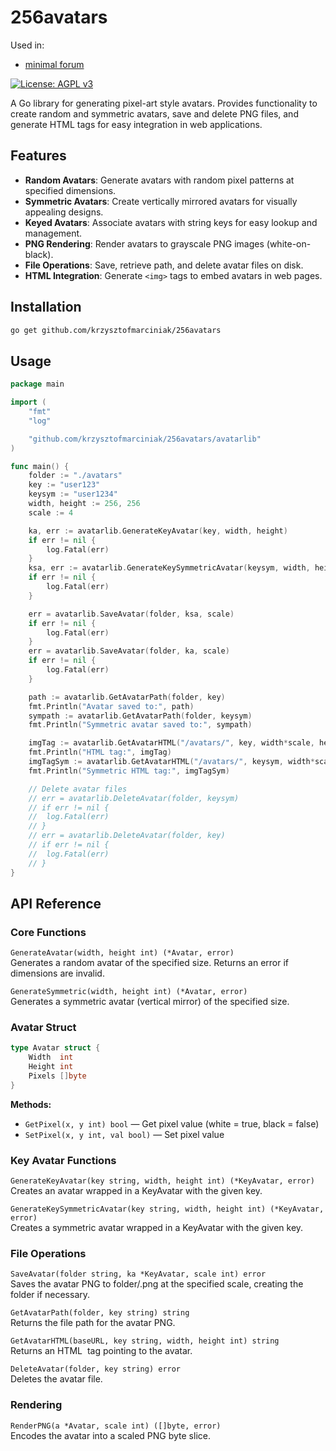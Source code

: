 # 256avatars

Used in:  
* [minimal forum](https://github.com/KrzysztofMarciniak/minimal-forum)

[![License: AGPL v3](https://img.shields.io/badge/License-AGPL_v3-blue.svg)](https://www.gnu.org/licenses/agpl-3.0.html)

A Go library for generating pixel-art style avatars. Provides functionality to create random and symmetric avatars, save and delete PNG files, and generate HTML tags for easy integration in web applications.

## Features

* **Random Avatars**: Generate avatars with random pixel patterns at specified dimensions.
* **Symmetric Avatars**: Create vertically mirrored avatars for visually appealing designs.
* **Keyed Avatars**: Associate avatars with string keys for easy lookup and management.
* **PNG Rendering**: Render avatars to grayscale PNG images (white-on-black).
* **File Operations**: Save, retrieve path, and delete avatar files on disk.
* **HTML Integration**: Generate `<img>` tags to embed avatars in web pages.

## Installation

```bash
go get github.com/krzysztofmarciniak/256avatars
```

## Usage

```go
package main

import (
	"fmt"
	"log"

	"github.com/krzysztofmarciniak/256avatars/avatarlib"
)

func main() {
	folder := "./avatars"
	key := "user123"
	keysym := "user1234"
	width, height := 256, 256
	scale := 4

	ka, err := avatarlib.GenerateKeyAvatar(key, width, height)
	if err != nil {
		log.Fatal(err)
	}
	ksa, err := avatarlib.GenerateKeySymmetricAvatar(keysym, width, height)
	if err != nil {
		log.Fatal(err)
	}

	err = avatarlib.SaveAvatar(folder, ksa, scale)
	if err != nil {
		log.Fatal(err)
	}
	err = avatarlib.SaveAvatar(folder, ka, scale)
	if err != nil {
		log.Fatal(err)
	}

	path := avatarlib.GetAvatarPath(folder, key)
	fmt.Println("Avatar saved to:", path)
	sympath := avatarlib.GetAvatarPath(folder, keysym)
	fmt.Println("Symmetric avatar saved to:", sympath)

	imgTag := avatarlib.GetAvatarHTML("/avatars/", key, width*scale, height*scale)
	fmt.Println("HTML tag:", imgTag)
	imgTagSym := avatarlib.GetAvatarHTML("/avatars/", keysym, width*scale, height*scale)
	fmt.Println("Symmetric HTML tag:", imgTagSym)

	// Delete avatar files
	// err = avatarlib.DeleteAvatar(folder, keysym)
	// if err != nil {
	// 	log.Fatal(err)
	// }
	// err = avatarlib.DeleteAvatar(folder, key)
	// if err != nil {
	// 	log.Fatal(err)
	// }
}
```
## API Reference

### Core Functions

`GenerateAvatar(width, height int) (*Avatar, error)`  
Generates a random avatar of the specified size. Returns an error if dimensions are invalid.

`GenerateSymmetric(width, height int) (*Avatar, error)`  
Generates a symmetric avatar (vertical mirror) of the specified size.

### Avatar Struct

```go
type Avatar struct {
    Width  int
    Height int
    Pixels []byte
}
```

**Methods:**

- `GetPixel(x, y int) bool` — Get pixel value (white = true, black = false)
- `SetPixel(x, y int, val bool)` — Set pixel value

### Key Avatar Functions

`GenerateKeyAvatar(key string, width, height int) (*KeyAvatar, error)`  
Creates an avatar wrapped in a KeyAvatar with the given key.

`GenerateKeySymmetricAvatar(key string, width, height int) (*KeyAvatar, error)`  
Creates a symmetric avatar wrapped in a KeyAvatar with the given key.

### File Operations

`SaveAvatar(folder string, ka *KeyAvatar, scale int) error`  
Saves the avatar PNG to folder/<key>.png at the specified scale, creating the folder if necessary.

`GetAvatarPath(folder, key string) string`  
Returns the file path for the avatar PNG.

`GetAvatarHTML(baseURL, key string, width, height int) string`  
Returns an HTML <img> tag pointing to the avatar.

`DeleteAvatar(folder, key string) error`  
Deletes the avatar file.

### Rendering

`RenderPNG(a *Avatar, scale int) ([]byte, error)`  
Encodes the avatar into a scaled PNG byte slice.